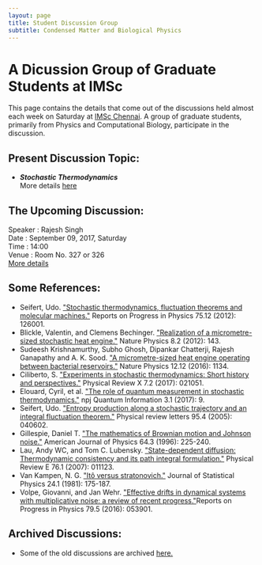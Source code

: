 ```yaml
---
layout: page
title: Student Discussion Group  
subtitle: Condensed Matter and Biological Physics
---
```

# A Dicussion Group of Graduate Students at IMSc

This page contains the details that come out of the discussions held almost each week on Saturday at [IMSc Chennai](https://www.imsc.res.in/). A group of graduate students, primarily from Physics and Computational Biology, participate in the discussion.

## Present Discussion Topic: 
* ***Stochastic Thermodynamics***  
More details [here](https://vinayphy.github.io/discussion/2017/08/welcome)

## The Upcoming Discussion:
Speaker :      Rajesh Singh  
Date    :      September 09, 2017, Saturday  
Time    :      14:00  
Venue   :      Room No. 327 or 326  
[More details](https://vinayphy.github.io/discussion/2017/09/Stochastic_Differential_Equation2)

## Some References:
* Seifert, Udo. ["Stochastic thermodynamics, fluctuation theorems and molecular machines."](http://iopscience.iop.org/article/10.1088/0034-4885/75/12/126001/meta) Reports on Progress in Physics 75.12 (2012): 126001.
* Blickle, Valentin, and Clemens Bechinger. ["Realization of a micrometre-sized stochastic heat engine."](https://www.nature.com/nphys/journal/v8/n2/full/nphys2163.html) Nature Physics 8.2 (2012): 143.
* Sudeesh Krishnamurthy, Subho Ghosh, Dipankar Chatterji, Rajesh Ganapathy and A. K. Sood. ["A micrometre-sized heat engine operating between bacterial reservoirs."](http://www.nature.com/nphys/journal/v12/n12/abs/nphys3870.html) Nature Physics 12.12 (2016): 1134.
* Ciliberto, S. ["Experiments in stochastic thermodynamics: Short history and perspectives."](https://journals.aps.org/prx/abstract/10.1103/PhysRevX.7.021051) Physical Review X 7.2 (2017): 021051.
* Elouard, Cyril, et al. ["The role of quantum measurement in stochastic thermodynamics."](https://www.nature.com/articles/s41534-017-0008-4?WT.feed_name=subjects_quantum-physics) npj Quantum Information 3.1 (2017): 9.
* Seifert, Udo. ["Entropy production along a stochastic trajectory and an integral fluctuation theorem."](https://journals.aps.org/prl/abstract/10.1103/PhysRevLett.95.040602) Physical review letters 95.4 (2005): 040602.
* Gillespie, Daniel T. ["The mathematics of Brownian motion and Johnson noise."](http://aapt.scitation.org/doi/abs/10.1119/1.18210) American Journal of Physics 64.3 (1996): 225-240.
* Lau, Andy WC, and Tom C. Lubensky. ["State-dependent diffusion: Thermodynamic consistency and its path integral formulation."](https://journals.aps.org/pre/abstract/10.1103/PhysRevE.76.011123) Physical Review E 76.1 (2007): 011123.
* Van Kampen, N. G. ["Itô versus stratonovich."](https://link.springer.com/article/10.1007/BF01007642) Journal of Statistical Physics 24.1 (1981): 175-187.
* Volpe, Giovanni, and Jan Wehr. ["Effective drifts in dynamical systems with multiplicative noise: a review of recent progress."](http://iopscience.iop.org/article/10.1088/0034-4885/79/5/053901/meta;jsessionid=F2EA1EB22F3F25B2A084E276DDA2A95F.ip-10-40-1-105)Reports on Progress in Physics 79.5 (2016): 053901.
  

## Archived Discussions:  
* Some of the old discussions are archived [here.](https://www.imsc.res.in/~kamalt/discussions.html)



